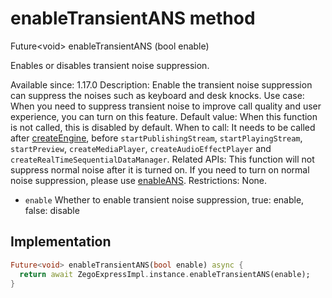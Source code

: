 


# enableTransientANS method








Future&lt;void> enableTransientANS
(bool enable)





<p>Enables or disables transient noise suppression.</p>
<p>Available since: 1.17.0
Description: Enable the transient noise suppression can suppress the noises such as keyboard and desk knocks.
Use case: When you need to suppress transient noise to improve call quality and user experience, you can turn on this feature.
Default value: When this function is not called, this is disabled by default.
When to call: It needs to be called after <a class="deprecated" href="../../zego_uikit_prebuilt_live_audio_room/ZegoExpressEngine/createEngine.md">createEngine</a>, before <code>startPublishingStream</code>, <code>startPlayingStream</code>, <code>startPreview</code>, <code>createMediaPlayer</code>, <code>createAudioEffectPlayer</code> and <code>createRealTimeSequentialDataManager</code>.
Related APIs: This function will not suppress normal noise after it is turned on. If you need to turn on normal noise suppression, please use <a href="../../zego_uikit_prebuilt_live_audio_room/ZegoExpressEnginePreprocess/enableANS.md">enableANS</a>.
Restrictions: None.</p>
<ul>
<li><code>enable</code> Whether to enable transient noise suppression, true: enable, false: disable</li>
</ul>



## Implementation

```dart
Future<void> enableTransientANS(bool enable) async {
  return await ZegoExpressImpl.instance.enableTransientANS(enable);
}
```







